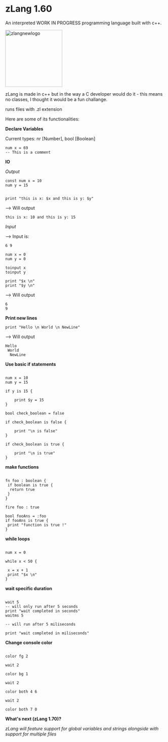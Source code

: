 # zLang 1.60
An interpreted WORK IN PROGRESS programming language built with c++.

<img width="180" height="180" alt="zlangnewlogo" src="https://github.com/user-attachments/assets/f1a5f761-b39c-4ba7-8779-213482ae8447" />

zLang is made in c++ but in the way a C developer would do it - this means no classes, I thought it would be a fun challange.

runs files with .zl extension

Here are some of its functionalities:

**Declare Variables**

Current types: nr [Number], bool [Boolean]

```zLang
num x = 69
-- This is a comment
```

**IO**

*Output*

```zLang
const num x = 10
num y = 15


print "this is x: $x and this is y: $y"
```

--> Will output

```zLang
this is x: 10 and this is y: 15
```

*Input*

--> Input is: 
```
6 9 
```

```zLang
num x = 0
num y = 0

toinput x
toinput y

print "$x \n"
print "$y \n"
```

--> Will output

```zLang
6
9
```

**Print new lines**

```zlang 
print "Hello \n World \n NewLine"
```
--> Will output

```zLang
Hello
 World
  NewLine
```

**Use basic if statements**

```zLang

num x = 10
num y = 15

if y is 15 {

    print $y = 15
} 

bool check_boolean = false

if check_boolean is false {

    print "\n is false"
}

if check_boolean is true {

    print "\n is true"
}

```

**make functions**

```zLang

fn foo : boolean {
 if boolean is true {
  return true
 }
}

fire foo : true

bool fooAns = :foo
if fooAns is true {
 print "function is true !"
}

```

**while loops**

```zLang

num x = 0

while x < 50 {

 x = x + 1
 print "$x \n"
}
```


**wait specific duration**

```zLang

wait 5
-- will only run after 5 seconds
print "wait completed in seconds"
waitms 5

-- will run after 5 miliseconds

print "wait completed in miliseconds"
```


**Change console color**

```zLang

color fg 2

wait 2

color bg 1

wait 2

color both 4 6

wait 2

color both 7 0

```


**What's next (zLang 1.70)?**

*zLang will feature support for global variables and strings alongside with support for multiple files*
